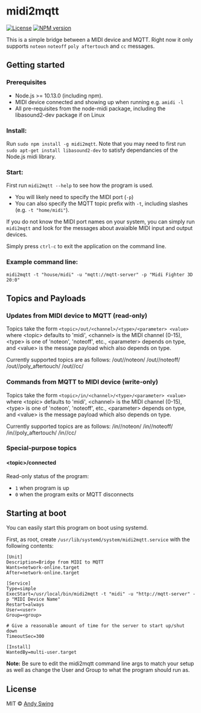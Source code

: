 # midi2mqtt

[![License][mit-badge]][mit-url]
[![NPM version](https://badge.fury.io/js/midi2mqtt.svg)](http://badge.fury.io/js/midi2mqtt)

This is a simple bridge between a MIDI device and MQTT. Right now it only supports `noteon` `noteoff`
`poly aftertouch` and `cc` messages.

## Getting started

### Prerequisites
* Node.js >= 10.13.0 (including npm). 
* MIDI device connected and showing up when running e.g. `amidi -l`
* All pre-requisites from the node-midi package, including the libasound2-dev package if on Linux

### Install:    
Run `sudo npm install -g midi2mqtt`. Note that you may need to first run `sudo apt-get install libasound2-dev`
to satisfy dependancies of the Node.js midi library.


### Start:	
First run `midi2mqtt --help` to see how the program is used.
* You will likely need to specify the MIDI port (`-p`)
* You can also specify the MQTT topic prefix with `-t`, including slashes (e.g. `-t "home/midi"`).

If you do not know the MIDI port names on your system, you can simply run `midi2mqtt` and look for the
messages about avaialble MIDI input and output devices.

Simply press `ctrl-c` to exit the application on the command line.

### Example command line:  
`midi2mqtt -t "house/midi" -u "mqtt://mqtt-server" -p "Midi Fighter 3D 20:0"`

## Topics and Payloads

### Updates from MIDI device to MQTT (read-only)

Topics take the form `<topic>/out/<channel>/<type>/<parameter> <value>`
where \<topic\> defaults to 'midi', \<channel\> is the MIDI channel (0-15), \<type\> is one
of 'noteon', 'noteoff', etc., \<parameter\> depends on type, and \<value\> is the message payload
which also depends on type.

Currently supported topics are as follows:
	<topic>/out/<channel>/noteon/<note> <velocity>
	<topic>/out/<channel>/noteoff/<note> <velocity>
	<topic>/out/<channel>/poly_aftertouch/<note> <pressure>
	<topic>/out/<channel>/cc/<controller> <value>


### Commands from MQTT to MIDI device (write-only)

Topics take the form `<topic>/in/<channel>/<type>/<parameter> <value>`
where \<topic\> defaults to 'midi', \<channel\> is the MIDI channel (0-15), \<type\> is one
of 'noteon', 'noteoff', etc., \<parameter\> depends on type, and \<value\> is the message payload
which also depends on type.

Currently supported topics are as follows:
	<topic>/in/<channel>/noteon/<note> <velocity>
	<topic>/in/<channel>/noteoff/<note> <velocity>
	<topic>/in/<channel>/poly_aftertouch/<note> <pressure>
	<topic>/in/<channel>/cc/<controller> <value>


### Special-purpose topics

#### \<topic\>/connected
Read-only status of the program:
* `1` when program is up
* `0` when the program exits or MQTT disconnects


## Starting at boot

You can easily start this program on boot using systemd.  
  
First, as root, create `/usr/lib/systemd/system/midi2mqtt.service` with the following contents:

	[Unit]
	Description=Bridge from MIDI to MQTT
	Wants=network-online.target
	After=network-online.target
	
	[Service]
	Type=simple
	ExecStart=/usr/local/bin/midi2mqtt -t "midi" -u "http://mqtt-server" -p "MIDI Device Name"
	Restart=always
	User=<user>
	Group=<group>
	
	# Give a reasonable amount of time for the server to start up/shut down
	TimeoutSec=300
	
	[Install]
	WantedBy=multi-user.target

**Note:** Be sure to edit the midi2mqtt command line args to match your setup as well as
change the User and Group to what the program should run as.


## License

MIT © [Andy Swing](https://github.com/TheOriginalAndrobot)

[mit-badge]: https://img.shields.io/badge/License-MIT-blue.svg?style=flat
[mit-url]: LICENSE
